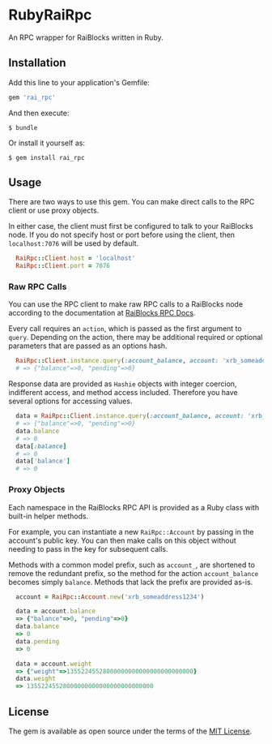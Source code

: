 # RubyRaiRpc

An RPC wrapper for RaiBlocks written in Ruby.

## Installation

Add this line to your application's Gemfile:

```ruby
gem 'rai_rpc'
```

And then execute:

    $ bundle

Or install it yourself as:

    $ gem install rai_rpc

## Usage

There are two ways to use this gem.  You can make direct calls to the RPC client or use proxy objects.

In either case, the client must first be configured to talk to your RaiBlocks node.  If you do not specify host or port before using the client, then `localhost:7076` will be used by default.

```ruby
  RaiRpc::Client.host = 'localhost'
  RaiRpc::Client.port = 7076
````

### Raw RPC Calls

You can use the RPC client to make raw RPC calls to a RaiBlocks node according to the documentation at [RaiBlocks RPC Docs](https://github.com/clemahieu/raiblocks/wiki/RPC-protocol).

Every call requires an `action`, which is passed as the first argument to `query`.  Depending on the action, there may be additional required or optional parameters that are passed as an options hash.

```ruby
  RaiRpc::Client.instance.query(:account_balance, account: 'xrb_someaddress1234')
  # => {"balance"=>0, "pending"=>0}
````

Response data are provided as `Hashie` objects with integer coercion, indifferent access, and method access included.  Therefore you have several options for accessing values.

```ruby
  data = RaiRpc::Client.instance.query(:account_balance, account: 'xrb_someaddress1234')
  # => {"balance"=>0, "pending"=>0}
  data.balance
  # => 0
  data[:balance]
  # => 0
  data['balance']
  # => 0
````

### Proxy Objects

Each namespace in the RaiBlocks RPC API is provided as a Ruby class with built-in helper methods.

For example, you can instantiate a new `RaiRpc::Account` by passing in the account's public key.  You can then make calls on this object without needing to pass in the key for subsequent calls.

Methods with a common model prefix, such as `account_`, are shortened to remove the redundant prefix, so the method for the action `account_balance` becomes simply `balance`. Methods that lack the prefix are provided as-is.


```ruby
  account = RaiRpc::Account.new('xrb_someaddress1234')

  data = account.balance
  => {"balance"=>0, "pending"=>0}
  data.balance
  => 0
  data.pending
  => 0

  data = account.weight
  => {"weight"=>13552245528000000000000000000000000}
  data.weight
  => 13552245528000000000000000000000000
```


## License

The gem is available as open source under the terms of the [MIT License](https://opensource.org/licenses/MIT).

